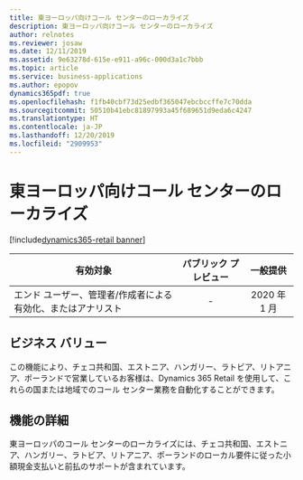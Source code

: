 ```yaml
---
title: 東ヨーロッパ向けコール センターのローカライズ
description: 東ヨーロッパ向けコール センターのローカライズ
author: relnotes
ms.reviewer: josaw
ms.date: 12/11/2019
ms.assetid: 9e63278d-615e-e911-a96c-000d3a1c7bbb
ms.topic: article
ms.service: business-applications
ms.author: epopov
dynamics365pdf: true
ms.openlocfilehash: f1fb40cbf73d25edbf365047ebcbccffe7c70dda
ms.sourcegitcommit: 50510b41ebc81897993a45f689651d9eda6c4247
ms.translationtype: HT
ms.contentlocale: ja-JP
ms.lasthandoff: 12/20/2019
ms.locfileid: "2909953"
---
```

# <a name="call-center-localization-for-eastern-europe"></a>東ヨーロッパ向けコール センターのローカライズ
[!include[dynamics365-retail banner](../includes/dynamics365-retail.md)]

| 有効対象    |  パブリック プレビュー | 一般提供 | 
| ---------- | :----------: |:----------: |
|エンド ユーザー、管理者/作成者による有効化、またはアナリスト|-| 2020 年 1 月|


## <a name="business-value"></a>ビジネス バリュー
<!-- bv start -->
この機能により、チェコ共和国、エストニア、ハンガリー、ラトビア、リトアニア、ポーランドで営業しているお客様は、Dynamics 365 Retail を使用して、これらの国または地域でのコール センター業務を自動化することができます。
<!-- bv end -->



## <a name="feature-details"></a>機能の詳細
<!--feature detail start -->
東ヨーロッパのコール センターのローカライズには、チェコ共和国、エストニア、ハンガリー、ラトビア、リトアニア、ポーランドのローカル要件に従った小額現金支払いと前払のサポートが含まれています。
<!--feature detail end -->









